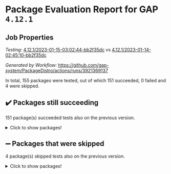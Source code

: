 # Package Evaluation Report for GAP `4.12.1`

## Job Properties

*Testing:* [4.12.1/2023-01-15-03:02:44-bb2f35dc](https://github.com/gap-system/PackageDistro/blob/data/reports/4.12.1/2023-01-15-03:02:44-bb2f35dc) vs [4.12.1/2023-01-14-02:45:10-bb2f35dc](https://github.com/gap-system/PackageDistro/blob/data/reports/4.12.1/2023-01-14-02:45:10-bb2f35dc)

*Generated by Workflow:* https://github.com/gap-system/PackageDistro/actions/runs/3921369137

In total, 155 packages were tested, out of which 151 succeeded, 0 failed and 4 were skipped.

## :heavy_check_mark: Packages still succeeding

151 package(s) succeeded tests also on the previous version.
<details><summary>Click to show packages!</summary>

- 4ti2interface 2022.09-01 [(success)](https://github.com/gap-system/PackageDistro/actions/runs/3921369137/jobs/6703737238)
- ace 5.6.2 [(success)](https://github.com/gap-system/PackageDistro/actions/runs/3921369137/jobs/6703737277)
- aclib 1.3.2 [(success)](https://github.com/gap-system/PackageDistro/actions/runs/3921369137/jobs/6703737324)
- agt 0.3.1 [(success)](https://github.com/gap-system/PackageDistro/actions/runs/3921369137/jobs/6703737365)
- alnuth 3.2.1 [(success)](https://github.com/gap-system/PackageDistro/actions/runs/3921369137/jobs/6703737396)
- anupq 3.3.0 [(success)](https://github.com/gap-system/PackageDistro/actions/runs/3921369137/jobs/6703737428)
- atlasrep 2.1.6 [(success)](https://github.com/gap-system/PackageDistro/actions/runs/3921369137/jobs/6703737472)
- autodoc 2022.10.20 [(success)](https://github.com/gap-system/PackageDistro/actions/runs/3921369137/jobs/6703737508)
- automata 1.15 [(success)](https://github.com/gap-system/PackageDistro/actions/runs/3921369137/jobs/6703737552)
- automgrp 1.3.2 [(success)](https://github.com/gap-system/PackageDistro/actions/runs/3921369137/jobs/6703737593)
- autpgrp 1.11 [(success)](https://github.com/gap-system/PackageDistro/actions/runs/3921369137/jobs/6703737641)
- cap 2023.01-04 [(success)](https://github.com/gap-system/PackageDistro/actions/runs/3921369137/jobs/6703737701)
- caratinterface 2.3.4 [(success)](https://github.com/gap-system/PackageDistro/actions/runs/3921369137/jobs/6703737763)
- cddinterface 2022.11.01 [(success)](https://github.com/gap-system/PackageDistro/actions/runs/3921369137/jobs/6703737827)
- circle 1.6.5 [(success)](https://github.com/gap-system/PackageDistro/actions/runs/3921369137/jobs/6703737887)
- classicpres 1.22 [(success)](https://github.com/gap-system/PackageDistro/actions/runs/3921369137/jobs/6703737940)
- cohomolo 1.6.11 [(success)](https://github.com/gap-system/PackageDistro/actions/runs/3921369137/jobs/6703737984)
- congruence 1.2.4 [(success)](https://github.com/gap-system/PackageDistro/actions/runs/3921369137/jobs/6703738028)
- corelg 1.56 [(success)](https://github.com/gap-system/PackageDistro/actions/runs/3921369137/jobs/6703738083)
- crime 1.6 [(success)](https://github.com/gap-system/PackageDistro/actions/runs/3921369137/jobs/6703738136)
- crisp 1.4.6 [(success)](https://github.com/gap-system/PackageDistro/actions/runs/3921369137/jobs/6703738185)
- crypting 0.10.4 [(success)](https://github.com/gap-system/PackageDistro/actions/runs/3921369137/jobs/6703738240)
- cryst 4.1.25 [(success)](https://github.com/gap-system/PackageDistro/actions/runs/3921369137/jobs/6703738290)
- crystcat 1.1.10 [(success)](https://github.com/gap-system/PackageDistro/actions/runs/3921369137/jobs/6703738329)
- ctbllib 1.3.4 [(success)](https://github.com/gap-system/PackageDistro/actions/runs/3921369137/jobs/6703738371)
- cubefree 1.19 [(success)](https://github.com/gap-system/PackageDistro/actions/runs/3921369137/jobs/6703738414)
- curlinterface 2.3.1 [(success)](https://github.com/gap-system/PackageDistro/actions/runs/3921369137/jobs/6703738448)
- cvec 2.7.6 [(success)](https://github.com/gap-system/PackageDistro/actions/runs/3921369137/jobs/6703738506)
- datastructures 0.3.0 [(success)](https://github.com/gap-system/PackageDistro/actions/runs/3921369137/jobs/6703738539)
- deepthought 1.0.6 [(success)](https://github.com/gap-system/PackageDistro/actions/runs/3921369137/jobs/6703738564)
- design 1.7 [(success)](https://github.com/gap-system/PackageDistro/actions/runs/3921369137/jobs/6703738591)
- difsets 2.3.1 [(success)](https://github.com/gap-system/PackageDistro/actions/runs/3921369137/jobs/6703738623)
- digraphs 1.6.1 [(success)](https://github.com/gap-system/PackageDistro/actions/runs/3921369137/jobs/6703738651)
- edim 1.3.6 [(success)](https://github.com/gap-system/PackageDistro/actions/runs/3921369137/jobs/6703738673)
- example 4.3.3 [(success)](https://github.com/gap-system/PackageDistro/actions/runs/3921369137/jobs/6703738697)
- examplesforhomalg 2022.11-01 [(success)](https://github.com/gap-system/PackageDistro/actions/runs/3921369137/jobs/6703738727)
- factint 1.6.3 [(success)](https://github.com/gap-system/PackageDistro/actions/runs/3921369137/jobs/6703738753)
- ferret 1.0.9 [(success)](https://github.com/gap-system/PackageDistro/actions/runs/3921369137/jobs/6703738784)
- fga 1.4.0 [(success)](https://github.com/gap-system/PackageDistro/actions/runs/3921369137/jobs/6703738827)
- fining 1.5.4 [(success)](https://github.com/gap-system/PackageDistro/actions/runs/3921369137/jobs/6703738860)
- float 1.0.3 [(success)](https://github.com/gap-system/PackageDistro/actions/runs/3921369137/jobs/6703738893)
- format 1.4.3 [(success)](https://github.com/gap-system/PackageDistro/actions/runs/3921369137/jobs/6703738932)
- forms 1.2.9 [(success)](https://github.com/gap-system/PackageDistro/actions/runs/3921369137/jobs/6703738966)
- fplsa 1.2.6 [(success)](https://github.com/gap-system/PackageDistro/actions/runs/3921369137/jobs/6703738995)
- fr 2.4.12 [(success)](https://github.com/gap-system/PackageDistro/actions/runs/3921369137/jobs/6703739025)
- francy 1.2.5 [(success)](https://github.com/gap-system/PackageDistro/actions/runs/3921369137/jobs/6703739065)
- fwtree 1.3 [(success)](https://github.com/gap-system/PackageDistro/actions/runs/3921369137/jobs/6703739094)
- gapdoc 1.6.6 [(success)](https://github.com/gap-system/PackageDistro/actions/runs/3921369137/jobs/6703739133)
- gauss 2023.01-01 [(success)](https://github.com/gap-system/PackageDistro/actions/runs/3921369137/jobs/6703739172)
- gaussforhomalg 2022.08-03 [(success)](https://github.com/gap-system/PackageDistro/actions/runs/3921369137/jobs/6703739226)
- gbnp 1.0.5 [(success)](https://github.com/gap-system/PackageDistro/actions/runs/3921369137/jobs/6703739273)
- generalizedmorphismsforcap 2022.12-01 [(success)](https://github.com/gap-system/PackageDistro/actions/runs/3921369137/jobs/6703739312)
- genss 1.6.8 [(success)](https://github.com/gap-system/PackageDistro/actions/runs/3921369137/jobs/6703739352)
- gradedmodules 2022.09-02 [(success)](https://github.com/gap-system/PackageDistro/actions/runs/3921369137/jobs/6703739390)
- gradedringforhomalg 2022.11-01 [(success)](https://github.com/gap-system/PackageDistro/actions/runs/3921369137/jobs/6703739437)
- grape 4.9.0 [(success)](https://github.com/gap-system/PackageDistro/actions/runs/3921369137/jobs/6703739480)
- groupoids 1.71 [(success)](https://github.com/gap-system/PackageDistro/actions/runs/3921369137/jobs/6703739539)
- grpconst 2.6.3 [(success)](https://github.com/gap-system/PackageDistro/actions/runs/3921369137/jobs/6703739596)
- guarana 0.96.3 [(success)](https://github.com/gap-system/PackageDistro/actions/runs/3921369137/jobs/6703739662)
- guava 3.18 [(success)](https://github.com/gap-system/PackageDistro/actions/runs/3921369137/jobs/6703739714)
- hap 1.49 [(success)](https://github.com/gap-system/PackageDistro/actions/runs/3921369137/jobs/6703739763)
- hapcryst 0.1.15 [(success)](https://github.com/gap-system/PackageDistro/actions/runs/3921369137/jobs/6703739821)
- hecke 1.5.3 [(success)](https://github.com/gap-system/PackageDistro/actions/runs/3921369137/jobs/6703739881)
- help 3.5 [(success)](https://github.com/gap-system/PackageDistro/actions/runs/3921369137/jobs/6703739938)
- homalg 2022.12-02 [(success)](https://github.com/gap-system/PackageDistro/actions/runs/3921369137/jobs/6703739978)
- homalgtocas 2022.11-02 [(success)](https://github.com/gap-system/PackageDistro/actions/runs/3921369137/jobs/6703740032)
- idrel 2.44 [(success)](https://github.com/gap-system/PackageDistro/actions/runs/3921369137/jobs/6703740087)
- images 1.3.1 [(success)](https://github.com/gap-system/PackageDistro/actions/runs/3921369137/jobs/6703740137)
- intpic 0.3.0 [(success)](https://github.com/gap-system/PackageDistro/actions/runs/3921369137/jobs/6703740185)
- io 4.8.0 [(success)](https://github.com/gap-system/PackageDistro/actions/runs/3921369137/jobs/6703740238)
- io_forhomalg 2022.11-01 [(success)](https://github.com/gap-system/PackageDistro/actions/runs/3921369137/jobs/6703740288)
- irredsol 1.4.4 [(success)](https://github.com/gap-system/PackageDistro/actions/runs/3921369137/jobs/6703740343)
- json 2.1.1 [(success)](https://github.com/gap-system/PackageDistro/actions/runs/3921369137/jobs/6703740392)
- jupyterkernel 1.4.1 [(success)](https://github.com/gap-system/PackageDistro/actions/runs/3921369137/jobs/6703740451)
- jupyterviz 1.5.6 [(success)](https://github.com/gap-system/PackageDistro/actions/runs/3921369137/jobs/6703740485)
- kan 1.34 [(success)](https://github.com/gap-system/PackageDistro/actions/runs/3921369137/jobs/6703740523)
- kbmag 1.5.11 [(success)](https://github.com/gap-system/PackageDistro/actions/runs/3921369137/jobs/6703740552)
- laguna 3.9.5 [(success)](https://github.com/gap-system/PackageDistro/actions/runs/3921369137/jobs/6703740579)
- liealgdb 2.2.1 [(success)](https://github.com/gap-system/PackageDistro/actions/runs/3921369137/jobs/6703740610)
- liepring 2.8 [(success)](https://github.com/gap-system/PackageDistro/actions/runs/3921369137/jobs/6703740650)
- liering 2.4.2 [(success)](https://github.com/gap-system/PackageDistro/actions/runs/3921369137/jobs/6703740695)
- linearalgebraforcap 2023.01-02 [(success)](https://github.com/gap-system/PackageDistro/actions/runs/3921369137/jobs/6703740729)
- localizeringforhomalg 2022.11-01 [(success)](https://github.com/gap-system/PackageDistro/actions/runs/3921369137/jobs/6703740764)
- loops 3.4.3 [(success)](https://github.com/gap-system/PackageDistro/actions/runs/3921369137/jobs/6703740809)
- lpres 1.0.3 [(success)](https://github.com/gap-system/PackageDistro/actions/runs/3921369137/jobs/6703740846)
- majoranaalgebras 1.5.1 [(success)](https://github.com/gap-system/PackageDistro/actions/runs/3921369137/jobs/6703740881)
- mapclass 1.4.6 [(success)](https://github.com/gap-system/PackageDistro/actions/runs/3921369137/jobs/6703740901)
- matgrp 0.70 [(success)](https://github.com/gap-system/PackageDistro/actions/runs/3921369137/jobs/6703740924)
- matricesforhomalg 2023.01-01 [(success)](https://github.com/gap-system/PackageDistro/actions/runs/3921369137/jobs/6703740954)
- modisom 2.5.3 [(success)](https://github.com/gap-system/PackageDistro/actions/runs/3921369137/jobs/6703740984)
- modulepresentationsforcap 2022.12-01 [(success)](https://github.com/gap-system/PackageDistro/actions/runs/3921369137/jobs/6703741017)
- modules 2022.11-01 [(success)](https://github.com/gap-system/PackageDistro/actions/runs/3921369137/jobs/6703741046)
- monoidalcategories 2022.12-01 [(success)](https://github.com/gap-system/PackageDistro/actions/runs/3921369137/jobs/6703741091)
- nconvex 2022.09-01 [(success)](https://github.com/gap-system/PackageDistro/actions/runs/3921369137/jobs/6703741121)
- nilmat 1.4.2 [(success)](https://github.com/gap-system/PackageDistro/actions/runs/3921369137/jobs/6703741148)
- nock 1.5 [(success)](https://github.com/gap-system/PackageDistro/actions/runs/3921369137/jobs/6703741179)
- normalizinterface 1.3.5 [(success)](https://github.com/gap-system/PackageDistro/actions/runs/3921369137/jobs/6703741217)
- nq 2.5.9 [(success)](https://github.com/gap-system/PackageDistro/actions/runs/3921369137/jobs/6703741259)
- numericalsgps 1.3.1 [(success)](https://github.com/gap-system/PackageDistro/actions/runs/3921369137/jobs/6703741303)
- openmath 11.5.2 [(success)](https://github.com/gap-system/PackageDistro/actions/runs/3921369137/jobs/6703741343)
- orb 4.9.0 [(success)](https://github.com/gap-system/PackageDistro/actions/runs/3921369137/jobs/6703741385)
- packagemanager 1.3.2 [(success)](https://github.com/gap-system/PackageDistro/actions/runs/3921369137/jobs/6703741417)
- patternclass 2.4.3 [(success)](https://github.com/gap-system/PackageDistro/actions/runs/3921369137/jobs/6703741460)
- permut 2.0.4 [(success)](https://github.com/gap-system/PackageDistro/actions/runs/3921369137/jobs/6703741511)
- polenta 1.3.10 [(success)](https://github.com/gap-system/PackageDistro/actions/runs/3921369137/jobs/6703741555)
- polymaking 0.8.6 [(success)](https://github.com/gap-system/PackageDistro/actions/runs/3921369137/jobs/6703741613)
- primgrp 3.4.3 [(success)](https://github.com/gap-system/PackageDistro/actions/runs/3921369137/jobs/6703741648)
- profiling 2.5.2 [(success)](https://github.com/gap-system/PackageDistro/actions/runs/3921369137/jobs/6703741690)
- qpa 1.34 [(success)](https://github.com/gap-system/PackageDistro/actions/runs/3921369137/jobs/6703741724)
- quagroup 1.8.3 [(success)](https://github.com/gap-system/PackageDistro/actions/runs/3921369137/jobs/6703741768)
- radiroot 2.9 [(success)](https://github.com/gap-system/PackageDistro/actions/runs/3921369137/jobs/6703741804)
- rcwa 4.7.1 [(success)](https://github.com/gap-system/PackageDistro/actions/runs/3921369137/jobs/6703741842)
- rds 1.8 [(success)](https://github.com/gap-system/PackageDistro/actions/runs/3921369137/jobs/6703741878)
- recog 1.4.2 [(success)](https://github.com/gap-system/PackageDistro/actions/runs/3921369137/jobs/6703741919)
- repndecomp 1.3.0 [(success)](https://github.com/gap-system/PackageDistro/actions/runs/3921369137/jobs/6703741971)
- repsn 3.1.0 [(success)](https://github.com/gap-system/PackageDistro/actions/runs/3921369137/jobs/6703742023)
- resclasses 4.7.3 [(success)](https://github.com/gap-system/PackageDistro/actions/runs/3921369137/jobs/6703742073)
- ringsforhomalg 2022.11-01 [(success)](https://github.com/gap-system/PackageDistro/actions/runs/3921369137/jobs/6703742127)
- sco 2022.09-01 [(success)](https://github.com/gap-system/PackageDistro/actions/runs/3921369137/jobs/6703742172)
- scscp 2.4.0 [(success)](https://github.com/gap-system/PackageDistro/actions/runs/3921369137/jobs/6703742220)
- semigroups 5.2.0 [(success)](https://github.com/gap-system/PackageDistro/actions/runs/3921369137/jobs/6703742258)
- sglppow 2.3 [(success)](https://github.com/gap-system/PackageDistro/actions/runs/3921369137/jobs/6703742304)
- sgpviz 0.999.5 [(success)](https://github.com/gap-system/PackageDistro/actions/runs/3921369137/jobs/6703742348)
- simpcomp 2.1.14 [(success)](https://github.com/gap-system/PackageDistro/actions/runs/3921369137/jobs/6703742375)
- singular 2022.09.23 [(success)](https://github.com/gap-system/PackageDistro/actions/runs/3921369137/jobs/6703742413)
- sl2reps 1.1 [(success)](https://github.com/gap-system/PackageDistro/actions/runs/3921369137/jobs/6703742448)
- sla 1.5.3 [(success)](https://github.com/gap-system/PackageDistro/actions/runs/3921369137/jobs/6703742471)
- smallgrp 1.5.1 [(success)](https://github.com/gap-system/PackageDistro/actions/runs/3921369137/jobs/6703742497)
- smallsemi 0.6.13 [(success)](https://github.com/gap-system/PackageDistro/actions/runs/3921369137/jobs/6703742510)
- sonata 2.9.6 [(success)](https://github.com/gap-system/PackageDistro/actions/runs/3921369137/jobs/6703742534)
- sophus 1.27 [(success)](https://github.com/gap-system/PackageDistro/actions/runs/3921369137/jobs/6703742553)
- spinsym 1.5.2 [(success)](https://github.com/gap-system/PackageDistro/actions/runs/3921369137/jobs/6703742576)
- standardff 0.9.4 [(success)](https://github.com/gap-system/PackageDistro/actions/runs/3921369137/jobs/6703742595)
- symbcompcc 1.3.2 [(success)](https://github.com/gap-system/PackageDistro/actions/runs/3921369137/jobs/6703742625)
- thelma 1.3 [(success)](https://github.com/gap-system/PackageDistro/actions/runs/3921369137/jobs/6703742648)
- tomlib 1.2.9 [(success)](https://github.com/gap-system/PackageDistro/actions/runs/3921369137/jobs/6703742667)
- toolsforhomalg 2022.12-01 [(success)](https://github.com/gap-system/PackageDistro/actions/runs/3921369137/jobs/6703742707)
- toric 1.9.5 [(success)](https://github.com/gap-system/PackageDistro/actions/runs/3921369137/jobs/6703742741)
- toricvarieties 2022.07.13 [(success)](https://github.com/gap-system/PackageDistro/actions/runs/3921369137/jobs/6703742772)
- transgrp 3.6.3 [(success)](https://github.com/gap-system/PackageDistro/actions/runs/3921369137/jobs/6703742810)
- ugaly 4.0.3 [(success)](https://github.com/gap-system/PackageDistro/actions/runs/3921369137/jobs/6703742848)
- unipot 1.5 [(success)](https://github.com/gap-system/PackageDistro/actions/runs/3921369137/jobs/6703742905)
- unitlib 4.1.0 [(success)](https://github.com/gap-system/PackageDistro/actions/runs/3921369137/jobs/6703742957)
- utils 0.81 [(success)](https://github.com/gap-system/PackageDistro/actions/runs/3921369137/jobs/6703743000)
- uuid 0.7 [(success)](https://github.com/gap-system/PackageDistro/actions/runs/3921369137/jobs/6703743046)
- walrus 0.9991 [(success)](https://github.com/gap-system/PackageDistro/actions/runs/3921369137/jobs/6703743091)
- wedderga 4.10.2 [(success)](https://github.com/gap-system/PackageDistro/actions/runs/3921369137/jobs/6703743147)
- xmod 2.88 [(success)](https://github.com/gap-system/PackageDistro/actions/runs/3921369137/jobs/6703743253)
- xmodalg 1.23 [(success)](https://github.com/gap-system/PackageDistro/actions/runs/3921369137/jobs/6703743427)
- yangbaxter 0.10.2 [(success)](https://github.com/gap-system/PackageDistro/actions/runs/3921369137/jobs/6703743490)
- zeromqinterface 0.14 [(success)](https://github.com/gap-system/PackageDistro/actions/runs/3921369137/jobs/6703743569)
</details>

## :heavy_minus_sign: Packages that were skipped

4 package(s) skipped tests also on the previous version.
<details><summary>Click to show packages!</summary>

- browse 1.8.19 [(skipped)](https://github.com/gap-system/PackageDistro/actions/runs/3921369137/jobs/6703626225)
- itc 1.5.1 [(skipped)](https://github.com/gap-system/PackageDistro/actions/runs/3921369137/jobs/6703626225)
- polycyclic 2.16 [(skipped)](https://github.com/gap-system/PackageDistro/actions/runs/3921369137/jobs/6703626225)
- xgap 4.31 [(skipped)](https://github.com/gap-system/PackageDistro/actions/runs/3921369137/jobs/6703626225)
</details>

